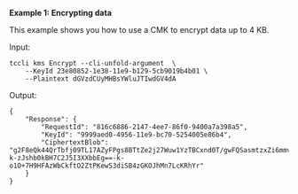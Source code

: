 **Example 1: Encrypting data**

This example shows you how to use a CMK to encrypt data up to 4 KB.

Input: 

```
tccli kms Encrypt --cli-unfold-argument  \
    --KeyId 23e80852-1e38-11e9-b129-5cb9019b4b01 \
    --Plaintext dGVzdCUyMHBsYWluJTIwdGV4dA
```

Output: 
```
{
    "Response": {
        "RequestId": "816c6886-2147-4ee7-86f0-9400a7a398a5",
        "KeyId": "9999aed0-4956-11e9-bc70-5254005e86b4",
        "CiphertextBlob": "g2F8eQk44QrTbfj09TL17AZyFPgs8BTtZe2j27Wuw1YzTBCxnd0T/gwFQSasmtzxZi6mmvD7DCjCE+LxJmdhXQ==-k-zJshb0kBH7C2J5I3XXbbEg==-k-o1O+7H9HFAzWbCkftO2ZtPKewS3diSB4zGKOJhMn7LcKRhYr"
    }
}
```

